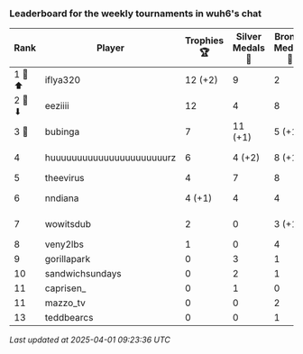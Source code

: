 ### Leaderboard for the weekly tournaments in wuh6's chat
| Rank | Player | Trophies 🏆 | Silver Medals 🥈 | Bronze Medals 🥉 | Points |
|------|--------|-------------|------------------|------------------|--------|
| 1 🥇 ⬆| iflya320 | 12 (+2) | 9 | 2 | 46.0 (+6.0) |
| 2 🥈 ⬇| eeziiii | 12 | 4 | 8 | 44.0 |
| 3 🥉 | bubinga | 7 | 11 (+1) | 5 (+1) | 34.5 (+1.5) |
| 4 | huuuuuuuuuuuuuuuuuuuuuurz | 6 | 4 (+2) | 8 (+1) | 26.0 (+2.5) |
| 5 | theevirus | 4 | 7 | 8 | 23.0 |
| 6 | nndiana | 4 (+1) | 4 | 4 | 18.0 (+3.0) |
| 7 | wowitsdub | 2 | 0 | 3 (+1) | 7.5 (+0.5) |
| 8 | veny2lbs | 1 | 0 | 4 | 5.0 |
| 9 | gorillapark | 0 | 3 | 1 | 3.5 |
| 10 | sandwichsundays | 0 | 2 | 1 | 2.5 |
| 11 | caprisen_ | 0 | 1 | 0 | 1.0 |
| 11 | mazzo_tv | 0 | 0 | 2 | 1.0 |
| 13 | teddbearcs | 0 | 0 | 1 | 0.5 |

_Last updated at 2025-04-01 09:23:36 UTC_